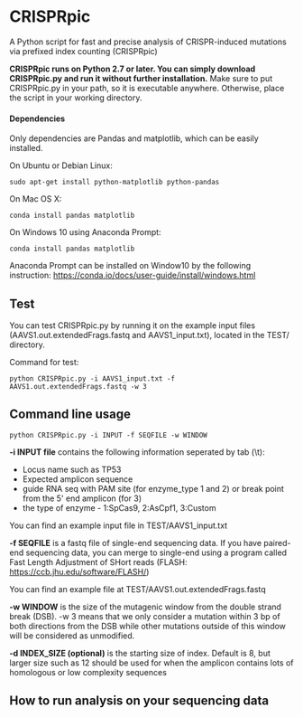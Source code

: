# CRISPRpic

A Python script for fast and precise analysis of CRISPR-induced mutations via prefixed index counting (CRISPRpic)

**CRISPRpic runs on Python 2.7 or later. You can simply download CRISPRpic.py and run it without further installation.**
Make sure to put CRISPRpic.py in your path, so it is executable anywhere. Otherwise, place the script in your working directory.

#### Dependencies
Only dependencies are Pandas and matplotlib, which can be easily installed.

On Ubuntu or Debian Linux:
```
sudo apt-get install python-matplotlib python-pandas
```
On Mac OS X:
```
conda install pandas matplotlib
```
On Windows 10 using Anaconda Prompt:
```
conda install pandas matplotlib
```
Anaconda Prompt can be installed on Window10 by the following instruction:
https://conda.io/docs/user-guide/install/windows.html

## Test

You can test CRISPRpic.py by running it on the example input files (AAVS1.out.extendedFrags.fastq and AAVS1_input.txt), located in the TEST/ directory.

Command for test:
```
python CRISPRpic.py -i AAVS1_input.txt -f AAVS1.out.extendedFrags.fastq -w 3
```
## Command line usage
```
python CRISPRpic.py -i INPUT -f SEQFILE -w WINDOW
```

**-i INPUT file** contains the following information seperated by tab (\t):
* Locus name such as TP53
* Expected amplicon sequence
* guide RNA seq with PAM site (for enzyme_type 1 and 2) or break point from the 5' end amplicon (for 3)
* the type of enzyme - 1:SpCas9, 2:AsCpf1, 3:Custom

You can find an example input file in TEST/AAVS1_input.txt

**-f SEQFILE** is a fastq file of single-end sequencing data. If you have paired-end sequencing data, you can merge to single-end using  a program called Fast Length Adjustment of SHort reads (FLASH: https://ccb.jhu.edu/software/FLASH/)

You can find an example file at TEST/AAVS1.out.extendedFrags.fastq 

**-w WINDOW** is the size of the mutagenic window from the double strand break (DSB). -w 3 means that we only consider a mutation within 3 bp of both directions from the DSB while other mutations outside of this window will be considered as unmodified.

**-d INDEX_SIZE (optional)** is the starting size of index. Default is 8, but larger size such as 12 should be used for when the amplicon contains lots of homologous or low complexity sequences


## How to run analysis on your sequencing data



